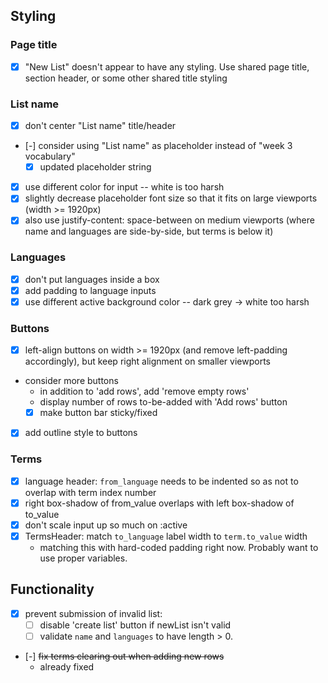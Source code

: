 ## Styling

### Page title

-  [x] "New List" doesn't appear to have any styling. Use shared page title, section
       header, or some other shared title styling

### List name

-  [x] don't center "List name" title/header
-  [-] consider using "List name" as placeholder instead of "week 3 vocabulary"
   -  [x] updated placeholder string
-  [x] use different color for input -- white is too harsh
-  [x] slightly decrease placeholder font size so that it fits on large
       viewports (width >= 1920px)
-  [x] also use justify-content: space-between on medium viewports (where name
       and languages are side-by-side, but terms is below it)

### Languages

-  [x] don't put languages inside a box
-  [x] add padding to language inputs
-  [x] use different active background color -- dark grey -> white too harsh

### Buttons

-  [x] left-align buttons on width >= 1920px (and remove left-padding
       accordingly), but keep right alignment on smaller viewports
-  consider more buttons
   -  in addition to 'add rows', add 'remove empty rows'
   -  display number of rows to-be-added with 'Add rows' button
   -  [x] make button bar sticky/fixed
-  [x] add outline style to buttons

### Terms

-  [x] language header: `from_language` needs to be indented so as not to overlap
       with term index number
-  [x] right box-shadow of from_value overlaps with left box-shadow of to_value
-  [x] don't scale input up so much on :active
-  [x] TermsHeader: match `to_language` label width to `term.to_value` width
   -  matching this with hard-coded padding right now. Probably want to use
      proper variables.

## Functionality

-  [x] prevent submission of invalid list:
   -  [ ] disable 'create list' button if newList isn't valid
   -  [ ] validate `name` and `languages` to have length > 0.
-  [-] ~~fix terms clearing out when adding new rows~~
   -  already fixed
